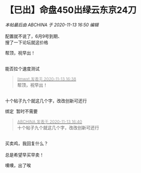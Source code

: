 # 【已出】命盘450出绿云东京24刀


<i class="pstatus"> 本帖最后由 ABCHINA 于 2020-11-13 16:50 编辑 </i><br />
<br />
配置就不说了，6月9号到期、<br />
搜了一下论坛就这价格<br />


帮顶，祝早出！<br />
<br />
<img src="static/image/smiley/default/time.gif" smilieid="15" border="0" alt="" /><img src="static/image/smiley/default/time.gif" smilieid="15" border="0" alt="" /><img src="static/image/smiley/default/time.gif" smilieid="15" border="0" alt="" />

能否拉个速度测试

<div class="quote"><blockquote><font size="2"><a href="https://www.hostloc.com/forum.php?mod=redirect&amp;goto=findpost&amp;pid=9449169&amp;ptid=766289" target="_blank"><font color="#999999">llmwxt 发表于 2020-11-13 16:38</font></a></font><br />
帮顶，祝早出！</blockquote></div><br />
十个帖子九个就这几个字，改改创新可还行

绑定&nbsp;&nbsp;暂时不需要 

<div class="quote"><blockquote><font size="2"><a href="https://www.hostloc.com/forum.php?mod=redirect&amp;goto=findpost&amp;pid=9449179&amp;ptid=766289" target="_blank"><font color="#999999">ABCHINA 发表于 2020-11-13 16:40</font></a></font><br />
十个帖子九个就这几个字，改改创新可还行</blockquote></div><br />
买卖鸡，我回复什么？<br />
<br />
总是希望早买早卖！

噢噢，出了唉
